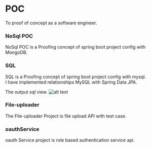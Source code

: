 # POC
To proof of concept as a software engineer.


### NoSql POC

NoSql POC is a Proofing concept of spring boot project config with MongoDB.


### SQL
SQL is a Proofing concept of spring boot project config with mysql.<br/>
I have implemented relationships MySQL with Spring Data JPA.

The output sql view.
![alt text](https://drive.google.com/uc?export=view&id=11Jq1-jm0SRDzJwNiys5o6vgS77-gl1Cz)

### File-uploader
The File-uploader Project is file upload API with test case.

### oauthService

oauth Service project is role based authentication service api.
